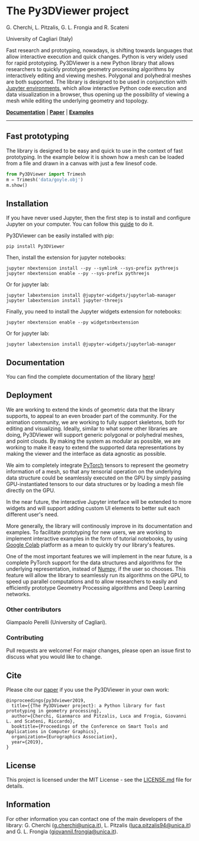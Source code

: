 # The Py3DViewer project
G. Cherchi, L. Pitzalis, G. L. Frongia and R. Scateni

University of Cagliari (Italy)

Fast research and prototyping, nowadays, is shifting towards languages that allow interactive execution and quick changes. Python is very widely used for rapid prototyping. Py3DViewer is a new Python library that allows researchers to quickly prototype geometry processing algorithms by interactively editing and viewing meshes. Polygonal and polyhedral meshes are both supported. The library is designed to be used in conjunction with [Jupyter environments](https://jupyter.org), which allow interactive Python code execution and data visualization in a browser, thus opening up the possibility of viewing a mesh while editing the underlying geometry and topology.

**[Documentation]()** | **[Paper]()** | **[Examples]()**

--------------------------------------------------------------------------------

## Fast prototyping
The library is designed to be easy and quick to use in the context of fast prototyping. In the example below it is shown how a mesh can be loaded from a file and drawn in a canvas with just a few linesof code.

```python
from Py3DViewer import Trimesh
m = Trimesh('data/goyle.obj')
m.show()
```

## Installation

If you have never used Jupyter, then the first step is to install and configure Jupyter on your computer. You can follow this [guide](https://jupyter.org/install.html) to do it.

Py3DViewer can be easily installed with pip:

```
pip install Py3DViewer
```

Then, install the extension for jupyter notebooks:

```
jupyter nbextension install --py --symlink --sys-prefix pythreejs
jupyter nbextension enable --py --sys-prefix pythreejs
```

Or for jupyter lab:

```
jupyter labextension install @jupyter-widgets/jupyterlab-manager 
jupyter labextension install jupyter-threejs
```

Finally, you need to install the Jupyter widgets extension for notebooks: 

```
jupyter nbextension enable --py widgetsnbextension
```

Or for jupyter lab:
```
jupyter labextension install @jupyter-widgets/jupyterlab-manager
```

## Documentation

You can find the complete documentation of the library [here]()!

## Deployment

We are working to extend the kinds of geometric data that the library supports, to appeal to an even broader part of the community. For the animation community, we are working to fully support skeletons, both for editing and visualizing. Ideally, similar to what some other libraries are doing, Py3DViewer will support generic polygonal or polyhedral meshes, and point clouds. By making the system as modular as possible, we are working to make it easy to extend the supported data representations by making the viewer and the interface as data agnostic as possible. 

We aim to completely integrate [PyTorch](https://pytorch.org) tensors to represent the geometry information of a mesh, so that any tensorial operation on the underlying data structure could be seamlessly executed on the GPU by simply passing GPU-instantiated tensors to our data structures or by loading a mesh file directly on the GPU. 

In the near future, the interactive Jupyter interface will be extended to more widgets and will support adding custom UI elements to better suit each different user's need. 

More generally, the library will continously improve in its documentation and examples. To facilitate prototyping for new users, we are working to implement interactive examples in the form of tutorial notebooks, by using [Google Colab](https://colab.research.google.com) platform as a mean to quickly try our library's features. 

One of the most important features we will implement in the near future, is a complete PyTorch support for the data structures and algorithms for the underlying representation, instead of [Numpy](https://numpy.org), if the user so chooses. This feature will allow the library to seamlessly run its algorithms on the GPU, to speed up parallel computations and to allow researchers to easily and efficiently prototype Geometry Processing algorithms and Deep Learning networks.

### Other contributors

Giampaolo Perelli (University of Cagliari).

### Contributing

Pull requests are welcome! 
For major changes, please open an issue first to discuss what you would like to change. 

## Cite

Please cite our [paper]() if you use the Py3DViewer in your own work:

```
@inproceedings{py3dviewer2019,
  title={{The Py3DViewer project}: a Python library for fast prototyping in geometry processing},
  author={Cherchi, Gianmarco and Pitzalis, Luca and Frogia, Giovanni L. and Scateni, Riccardo},
  booktitle={Proceedings of the Conference on Smart Tools and Applications in Computer Graphics},
  organization={Eurographics Association},
  year={2019},
}
```

## License

This project is licensed under the MIT License - see the [LICENSE.md](https://github.com/cg3hci/py3DViewer/blob/master/LICENSE) file for details.

## Information

For other information you can contact one of the main developers of the library: G. Cherchi (g.cherchi@unica.it), L. Pitzalis (luca.pitzalis94@unica.it) and G. L. Frongia (giovannil.frongia@unica.it).

